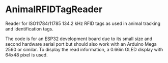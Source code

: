 # AnimalRFIDTagReader

Reader for ISO11784/11785 134.2 kHz RFID tags as used in animal tracking and identification tags.

The code is for an ESP32 development board due to its small size and second hardware serial port but should also work with an Arduino Mega 2560 or similar.
To display the read information, a 0.66in OLED display with 64x48 pixel is used.
